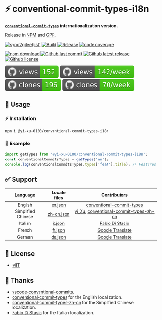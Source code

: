 # ⚡️ conventional-commit-types-i18n

**[`conventional-commit-types`](https://www.npmjs.com/package/conventional-commit-types) internationalization version.**

Release in [NPM](https://www.npmjs.com/package/@yi-xu-0100/conventional-commit-types-i18n) and [GPR](https://github.com/yi-Xu-0100/conventional-commit-types-i18n/packages/628736).

[![sync2gitee(list)](<https://github.com/yi-Xu-0100/hub-mirror/workflows/sync2gitee(list)/badge.svg>)](https://github.com/yi-Xu-0100/hub-mirror)
[![Build](https://github.com/yi-Xu-0100/conventional-commit-types-i18n/workflows/build/badge.svg)](https://github.com/yi-Xu-0100/conventional-commit-types-i18n/actions?query=workflow%3Abuild)
[![Release](https://github.com/yi-Xu-0100/conventional-commit-types-i18n/workflows/release/badge.svg)](https://github.com/yi-Xu-0100/conventional-commit-types-i18n/actions?query=workflow%3Arelease)
[![code coverage](https://img.shields.io/codecov/c/github/yi-Xu-0100/conventional-commit-types-i18n)](https://app.codecov.io/gh/yi-Xu-0100/conventional-commit-types-i18n)

[![npm download](https://img.shields.io/npm/dt/@yi-xu-0100/conventional-commit-types-i18n)](https://www.npmjs.com/package/@yi-xu-0100/conventional-commit-types-i18n)
[![Github last commit](https://img.shields.io/github/last-commit/yi-Xu-0100/repo-list-generator)](https://github.com/yi-Xu-0100/repo-list-generator)
[![Github latest release](https://img.shields.io/github/v/release/yi-Xu-0100/repo-list-generator)](https://github.com/yi-Xu-0100/repo-list-generator/releases)
[![Github license](https://img.shields.io/github/license/yi-Xu-0100/repo-list-generator)](./LICENSE)

[![views](https://raw.githubusercontent.com/yi-Xu-0100/traffic2badge/traffic/traffic-conventional-commit-types-i18n/views.svg)](https://github.com/yi-Xu-0100/traffic2badge/tree/traffic#-conventional-commit-types-i18n)
[![views per week](https://raw.githubusercontent.com/yi-Xu-0100/traffic2badge/traffic/traffic-conventional-commit-types-i18n/views_per_week.svg)](https://github.com/yi-Xu-0100/traffic2badge/tree/traffic#-conventional-commit-types-i18n)
[![clones](https://raw.githubusercontent.com/yi-Xu-0100/traffic2badge/traffic/traffic-conventional-commit-types-i18n/clones.svg)](https://github.com/yi-Xu-0100/traffic2badge/tree/traffic#-conventional-commit-types-i18n)
[![clones per week](https://raw.githubusercontent.com/yi-Xu-0100/traffic2badge/traffic/traffic-conventional-commit-types-i18n/clones_per_week.svg)](https://github.com/yi-Xu-0100/traffic2badge/tree/traffic#-conventional-commit-types-i18n)

## 🚀 Usage

### ⚡ Installation

```bash
npm i @yi-xu-0100/conventional-commit-types-i18n
```

### 🎨 Example

```js
import getTypes from '@yi-xu-0100/conventional-commit-types-i18n';
const conventionalCommitsTypes = getTypes('en');
console.log(conventionalCommitsTypes.types['feat'].title); // Features
```

## ✅ Support

|      Language      | Locale files |                Contributors                |
| :----------------: | :----------: | :----------------------------------------: |
|      English       |  [en.json]   |        [conventional-commit-types]         |
| Simplified Chinese | [zh-cn.json] | [yi_Xu], [conventional-commit-types-zh-cn] |
|      Italian       |  [it.json]   |             [Fabio Di Stasio]              |
|       French       |  [fr.json]   |             [Google Translate]             |
|       German       |  [de.json]   |             [Google Translate]             |

[en.json]: https://github.com/yi-Xu-0100/conventional-commit-types-i18n/blob/main/locale/en.json
[conventional-commit-types]: https://github.com/commitizen/conventional-commit-types
[zh-cn.json]: https://github.com/yi-Xu-0100/conventional-commit-types-i18n/blob/main/locale/zh-cn.json
[yi_xu]: https://github.com/yi-Xu-0100
[conventional-commit-types-zh-cn]: https://github.com/FieldTech/conventional-commit-types-zh-cn
[it.json]: https://github.com/yi-Xu-0100/conventional-commit-types-i18n/blob/main/locale/it.json
[fabio di stasio]: https://github.com/Fabio286
[fr.json]: https://github.com/yi-Xu-0100/conventional-commit-types-i18n/blob/main/locale/fr.json
[google translate]: https://translate.google.com/
[de.json]: https://github.com/yi-Xu-0100/conventional-commit-types-i18n/blob/main/locale/de.json

## 📄 License

- [MIT](https://github.com/yi-Xu-0100/conventional-commit-types-i18n/blob/main/LICENSE)

## 🎉 Thanks

- [vscode-conventional-commits](https://github.com/vivaxy/vscode-conventional-commits).
- [conventional-commit-types](https://github.com/commitizen/conventional-commit-types) for the English localization.
- [conventional-commit-types-zh-cn](https://github.com/FieldTech/conventional-commit-types-zh-cn) for the Simplified Chinese localization.
- [Fabio Di Stasio](https://github.com/Fabio286) for the Italian localization.
